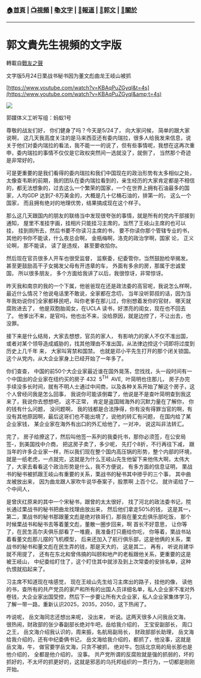 ###  [:house:首頁](https://github.com/ourhimalayas/home) | [:tv:視頻](https://github.com/ourhimalayas/videos) | [:books:文字](https://github.com/ourhimalayas/txt) | [:newspaper:報道](https://github.com/ourhimalayas/news) | [:eagle:郭文](https://github.com/ourhimalayas/guomedia) | [:pray:關於](https://github.com/ourhimalayas/home/tree/master/about)
---
# 郭文貴先生視頻的文字版
轉載自[戰友之聲](http://littleantvoice.blogspot.com)

文字版5月24日栗战书秘书因为董文彪曲龙王岐山被抓
  

[https://www.youtube.com/watch?v=KBAqPuZGyqI&t=4s](https://www.youtube.com/watch?v=KBAqPuZGyqI&amp;t=4s)

[![](https://1.bp.blogspot.com/-tcckxJ2KKa8/Wwh5TpIfUoI/AAAAAAAAAnU/wk4Pe38lZIY8OCwHqiEgxE_2N2MSxnLHgCLcBGAs/s400/0525-5.PNG)](https://1.bp.blogspot.com/-tcckxJ2KKa8/Wwh5TpIfUoI/AAAAAAAAAnU/wk4Pe38lZIY8OCwHqiEgxE_2N2MSxnLHgCLcBGAs/s1600/0525-5.PNG)


  

郭媒体义工听写组：蚂蚁1号
  

尊敬的战友们好， 你们健身了吗？今天是5/24了， 向大家问候， 简单的跟大家说啊， 这几天我高度关注的是马来西亚还有委内瑞拉，很多人给我发来信息，说关于他们对委内瑞拉的看法，我不能一一的说了，但有些事情呢，我想在这再次重申，委内瑞拉的事情不仅仅是它政权突然间一选就没了，就倒了， 当然那个奇迹是非常好的，

可是更重要的是我们看得的委内瑞拉和我们中国现在的政治形势有太多相似之处，太像查韦斯的前期，我的团队在委内瑞拉看到的，亲生经历的大家肯定都是不相信的，都无法想象的，过去这么一个繁荣的国家，一个在世界上拥有石油最多的国家，人均GDP 达到7-8万美金的，大概是几十亿桶石油的，排第一的， 这么一个国家， 而且拥有绝对的地理优势，结果搞成现在这个样子。
  

那么这几天跟国内的朋友的联络当中发现很夸张的事情，就是所有的党内干部接到通知， 屋里不准挂字画，挂相片只能挂习主席的，当然了王岐山主席的也可以挂， 挂到厕所去，然后书要不你读习主席的书， 要不你读你那个管辖专业的书，其他的书你不能读，什么夜总会啊， 金瓶梅啊，洛克的政治学啊，国家 论， 正义论啊， 那不能读， 读了是违规， 甚至要收拾你。
  

然后现在官员很多人开车也很受监督， 监察委，纪委管你，当然鼓励检举揭发。甚至更鼓励高干子女揭发父母有开违章的车， 外面有多余的房，那属于忠诚爱国， 所以很多朋友， 多个方面给我讲了以后，我很惊讶，非常惊讶。
  

昨天我和南京的我的一个下属，他爸爸现在还是政法委的高官呢，我说怎么样啊， 最近什么情况？他说电话里不敢说，全家都在念叨， 当年没听郭叔的话，因为当年我劝说你们全家都移民吧，叫你老爹在那儿过，你别想着发你的官财， 哪天就腐败进去了， 他是双胞胎闺女，在UCLA 读书，好漂亮的闺女，现在也不回去了。 他爹出不来，是官吗，他也出不来，没给原因，就是边控了，不让出去，也没罪。
  

接下来是什么结局，大家去想想，官员的家人， 有影响力的家人不仅不准出国， 或者对某个领导造成威胁的，找其他理由不准出国，从法律边控这个词即将过度到历史上几千年 来， 大家叫宵禁和国禁。 也就是邓小平先生打开的那个闭关锁国。这个从党内，从大企业家身上已经开始了一年多了。
  

你们查查， 中国的前50个大企业家最近谁在国外晃荡，您找找，头一段时间有一个中国出的企业家在纽约买的房子 432  5<sup>TH</sup>  AVE,  叶简明也住那儿， 房子办完手续没多长时间，就有不明人士通过中间商，以及各种关系开始了解这个房子，这个人曾经问我是怎么回事， 我说你可能该倒霉了，他说是不是查叶简明查到我这来了，我说你去想想吧， 这不正常， 肯定是盗国贼海外的沉默力量在了解你， 你的钱有什么问题， 没问题啊， 我的钱都是合法挣得，你有没有得罪当官的啊，有没有其他原因啊，最后这哥们也不能出境了，说他的转汇有问题， 在国内给了某企业家钱， 某企业家在海外有出口的外汇给他了，一对冲， 说这叫非法转汇。

完了， 房子给撩这了，然后叫他签一系列的我委托书，那你必须签，在公安局签-，到美国找中介商， 把这房子卖了，多少呢， 先打个8折，不行再往下减， 跟当年的许多企业家一样，所以我们现在整个国内高压锅的形势，整个内部的环境，就是一纸老虎，一点就完，这就是为什么王岐山先生他留下来他伟大啊，太伟大了，大家去看看这个政治形势是什么，我不方便说， 有多方面的信息证明， 栗战书的秘书被抓跟王岐山有重要的关系，栗战书的秘书其中掺乎的三个事， 其中曲龙被放出来， 因为曲龙跟人家吹牛说华泰案子，股票啊 上百个亿， 就许诺给了一个中间人，

是曾庆红原来的其中一个宋秘书，跟曾的太太很好， 找了河北的政法委书记，院长通过栗战书的秘书把曲龙找理由放出来， 然后他们拿走50%的钱， 这是其一， 第二，栗战书的秘书那跟董文彪是绝对铁哥们，那我在董文彪俱乐部吃饭， 那个时候栗战书和秘书去等着董文彪，董散一圈步回来，啊 首长不好意思， 让你等了，在民生高尔夫俱乐部看了一堆鹿，我准备打只鹿给你吃， 你等着，栗战书站着看董文彪那儿摆的飞机模型， 后来还加入了航行俱乐部，这是他俩的关系，栗战书的秘书和董文彪在民生弄的钱，那是天大的， 这是其二， 再有， 听说肖建华就不用提了， 还有在东北和曾伟搞的叫颐和地产的老板跟他关系，更重要的这是被王岐山， 中纪委给盯住了，这个盯住其中就涉及到上次常委的安排名单，这种仇恨就掐起来了。
  

习主席不知道现在啥感觉， 现在王岐山先生给习主席出的路子，挂他的像， 读他的书，查所有的共产党员的家产和所有的出国人员详细名单，私人企业家不准对外卷钱，大企业家出国受控，然后下一步要让所有大企业家，私人企业家集体学习， 了解一带一路，重新认识2025，2035，2050，这下热闹了。
  

咋说呢， 岳文海同志还想出来呢， 没出来， 听说。这两天很多人问我岳文海， 很热闹，财政部的张少春副部长绝对牛吧，岳给我介绍的， 王宝安副部长， 周口之王， 岳文海介绍我认识的，周来振，名航局副局长， 财政部部长助理， 岳文海给我介绍的，还有中纪委俩书记， 岳文海给我介绍的，都抓了，他没事，这就是岳文海，牛， 做官要学岳文海，只贪不被抓， 绝对牛。包括北京局的局长那也是他介绍的， 全都是他介绍的， 没事。 共产党所谓的反腐败就是强的抓弱的，坏的抓好的，不太坏的抓更好的，这就是邪恶的乌托邦组织的一贯行为，一切都是刚刚开始。
  


<u></u><sub></sub><sup></sup><strike></strike>
